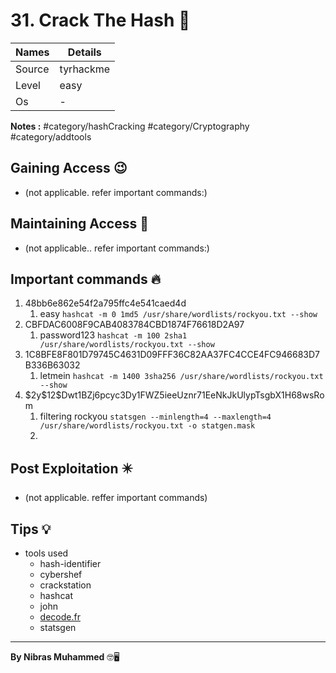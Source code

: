 # 31. Crack The Hash 🧭
Names | Details
--------|-----
Source | tyrhackme
Level | easy
Os | -

**Notes :**
#category/hashCracking 
#category/Cryptography 
#category/addtools 


## Gaining Access 😉
- (not applicable. refer important commands:)



## Maintaining Access 🥷
- (not applicable.. refer important commands:)


## Important commands 🔥
1. 48bb6e862e54f2a795ffc4e541caed4d
	1. easy `hashcat -m 0 1md5 /usr/share/wordlists/rockyou.txt --show`
2. CBFDAC6008F9CAB4083784CBD1874F76618D2A97
	1. password123 `hashcat -m 100 2sha1 /usr/share/wordlists/rockyou.txt --show`
3. 1C8BFE8F801D79745C4631D09FFF36C82AA37FC4CCE4FC946683D7B336B63032
	1. letmein `hashcat -m 1400 3sha256 /usr/share/wordlists/rockyou.txt --show`
4. \$2y\$12$Dwt1BZj6pcyc3Dy1FWZ5ieeUznr71EeNkJkUlypTsgbX1H68wsRom
	1. filtering rockyou `statsgen --minlength=4 --maxlength=4 /usr/share/wordlists/rockyou.txt -o statgen.mask`
	2. 

## Post Exploitation ✴️
- (not applicable. reffer important commands)
## Tips 💡
- tools used
	- hash-identifier
	- cybershef
	- crackstation
	- hashcat
	- john
	- [decode.fr](https://www.dcode.fr/cipher-identifier)
	- statsgen

--------------------------------
**By Nibras Muhammed** 🤓🖥️






